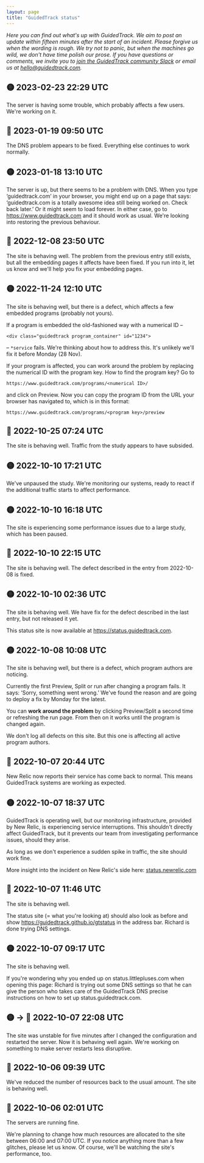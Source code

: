 ```yaml
---
layout: page
title: "GuidedTrack status"
---
```


*Here you can find out what's up with GuidedTrack. We aim to post an update
within fifteen minutes after the start of an incident. Please forgive us when
the wording is rough. We try not to panic, but when the machines go wild, we
don't have time polish our prose. If you have questions or comments, we invite
you to [join the GuidedTrack community
Slack](https://join.slack.com/t/guidedtrackworkspace/shared_invite/zt-1h6ft5ih3-caMIZqn6aEqJN1LZvqGaoA)
or email us at <hello@guidedtrack.com>.*

<!--
Colour emojis for quick copying:
🔴
🟡
🔵
-->

## 🟡 2023-02-23 22:29 UTC

The server is having some trouble, which probably affects a few users. We're working on it.

## 🔵 2023-01-19 09:50 UTC

The DNS problem appears to be fixed. Everything else continues to work normally.

## 🟡 2023-01-18 13:10 UTC

The server is up, but there seems to be a problem with DNS. When you type ‘guidedtrack.com’ in your browser, you might end up on a page that says: ‘guidedtrack.com is a totally awesome idea still being worked on. Check back later.’ Or it might seem to load forever. In either case, go to https://www.guidedtrack.com and it should work as usual. We're looking into restoring the previous behaviour.

## 🔵 2022-12-08 23:50 UTC

The site is behaving well. The problem from the previous entry still exists, but all the embedding pages it affects have been fixed. If you run into it, let us know and we'll help you fix your embedding pages.

## 🟡 2022-11-24 12:10 UTC

The site is behaving well, but there is a defect, which affects a few embedded programs (probably not yours).

If a program is embedded the old-fashioned way with a numerical ID –
```
<div class="guidedtrack program_container" id="1234">
```
– `*service` fails. We're thinking about how to address this. It's unlikely we'll fix it before Monday (28 Nov).

If your program is affected, you can work around the problem by replacing the numerical ID with the program key. How to find the program key? Go to
```
https://www.guidedtrack.com/programs/<numerical ID>/
```
and click on Preview. Now you can copy the program ID from the URL your browser has navigated to, which is in this format:
```
https://www.guidedtrack.com/programs/<program key>/preview
```

## 🔵 2022-10-25 07:24 UTC

The site is behaving well. Traffic from the study appears to have subsided.

## 🟡 2022-10-10 17:21 UTC

We've unpaused the study. We're monitoring our systems, ready to react if the additional traffic starts to affect performance.

## 🟡 2022-10-10 16:18 UTC

The site is experiencing some performance issues due to a large study, which has been paused.

## 🔵 2022-10-10 22:15 UTC

The site is behaving well. The defect described in the entry from 2022-10-08 is fixed.

## 🟡 2022-10-10 02:36 UTC

The site is behaving well. We have fix for the defect described in the last entry, but not released it yet.

This status site is now available at <https://status.guidedtrack.com>.

## 🟡 2022-10-08 10:08 UTC

The site is behaving well, but there is a defect, which program authors are noticing.

Currently the first Preview, Split or run after changing a program fails. It says: ‘Sorry, something went wrong.’ We've found the reason and are going to deploy a fix by Monday for the latest.

You can **work around the problem** by clicking Preview/Split a second time or refreshing the run page. From then on it works until the program is changed again.

We don't log all defects on this site. But this one is affecting all active program authors.

## 🔵 2022-10-07 20:44 UTC

New Relic now reports their service has come back to normal. This means GuidedTrack systems are working as expected.

## 🟡 2022-10-07 18:37 UTC

GuidedTrack is operating well, but our monitoring infrastructure, provided by New Relic, is experiencing service interruptions. This shouldn't directly affect GuidedTrack, but it prevents our team from investigating performance issues, should they arise.

As long as we don't experience a sudden spike in traffic, the site should work fine.

More insight into the incident on New Relic's side here: [status.newrelic.com](https://status.newrelic.com)

## 🔵 2022-10-07 11:46 UTC

The site is behaving well.

The status site (= what you're looking at) should also look as before and show https://guidedtrack.github.io/gtstatus in the address bar. Richard is done trying DNS settings.

## 🟡 2022-10-07 09:17 UTC

The site is behaving well.

If you're wondering why you ended up on status.littlepluses.com when opening this page: Richard is trying out some DNS settings so that he can give the person who takes care of the GuidedTrack DNS precise instructions on how to set up status.guidedtrack.com.

## 🟡 → 🔵 2022-10-07 22:08 UTC

The site was unstable for five minutes after I changed the configuration and restarted the server. Now it is behaving well again. We're working on something to make server restarts less disruptive.

## 🔵 2022-10-06 09:39 UTC

We've reduced the number of resources back to the usual amount. The site is behaving well.

## 🔵 2022-10-06 02:01 UTC

The servers are running fine.

We're planning to change how much resources are allocated to the site between
06:00 and 07:00 UTC. If you notice anything more than a few glitches, please let
us know. Of course, we'll be watching the site's performance, too.

